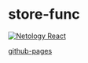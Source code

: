 # store-func
[![Netology React](https://github.com/O-R-C/ra-components-store-func/actions/workflows/web.yml/badge.svg)](https://github.com/O-R-C/ra-components-store-func/actions/workflows/web.yml)

[github-pages](https://o-r-c.github.io/ra-components-store-func/)
